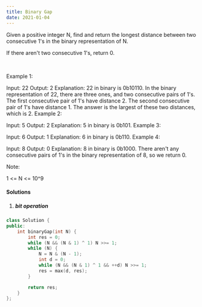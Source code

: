 ```yaml
---
title: Binary Gap
date: 2021-01-04
---
```

Given a positive integer N, find and return the longest distance between two consecutive 1's in the binary representation of N.

If there aren't two consecutive 1's, return 0.

 

Example 1:

Input: 22
Output: 2
Explanation: 
22 in binary is 0b10110.
In the binary representation of 22, there are three ones, and two consecutive pairs of 1's.
The first consecutive pair of 1's have distance 2.
The second consecutive pair of 1's have distance 1.
The answer is the largest of these two distances, which is 2.
Example 2:

Input: 5
Output: 2
Explanation: 
5 in binary is 0b101.
Example 3:

Input: 6
Output: 1
Explanation: 
6 in binary is 0b110.
Example 4:

Input: 8
Output: 0
Explanation: 
8 in binary is 0b1000.
There aren't any consecutive pairs of 1's in the binary representation of 8, so we return 0.
 

Note:

1 <= N <= 10^9

#### Solutions

1. ##### bit operation

```cpp
class Solution {
public:
    int binaryGap(int N) {
        int res = 0;
        while (N && (N & 1) ^ 1) N >>= 1;
        while (N) {
            N = N & (N - 1);
            int d = 0;
            while (N && (N & 1) ^ 1 && ++d) N >>= 1;
            res = max(d, res);
        }

        return res;
    }
};
```